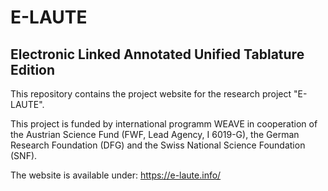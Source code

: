 # E-LAUTE
## Electronic Linked Annotated Unified Tablature Edition

This repository contains the project website for the research project "E-LAUTE".

This project is funded by international programm WEAVE in cooperation of the Austrian Science Fund (FWF, Lead Agency, I 6019-G), the German Research Foundation (DFG) and the Swiss National Science Foundation (SNF).

The website is available under: https://e-laute.info/
